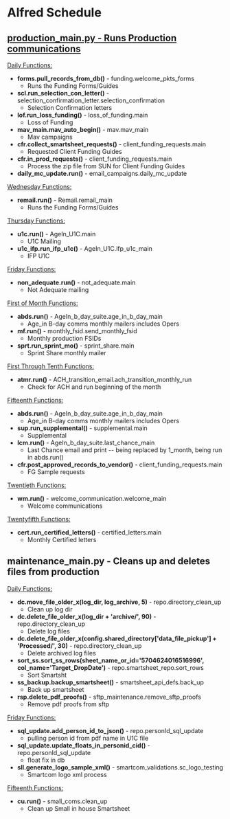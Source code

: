 # Alfred Schedule

## <u> __production_main.py__ - Runs Production communications </u>

<ins>Daily Functions:</ins>
* __forms.pull_records_from_db()__ - funding.welcome_pkts_forms
  * Runs the Funding Forms/Guides
* __scl.run_selection_con_letter()__ - selection_confirmation_letter.selection_confirmation
  * Selection Confirmation letters
* __lof.run_loss_funding()__ - loss_of_funding.main
  * Loss of Funding
* __mav_main.mav_auto_begin()__ - mav.mav_main
  * Mav campaigns
* __cfr.collect_smartsheet_requests()__ - client_funding_requests.main
  * Requested Client Funding Guides
* __cfr.in_prod_requests()__ - client_funding_requests.main 
  * Process the zip file from SUN for Client Funding Guides
* __daily_mc_update.run()__ - email_campaigns.daily_mc_update

<ins>Wednesday Functions:</ins>
* __remail.run()__ - Remail.remail_main
   * Runs the Funding Forms/Guides
 
<ins>Thursday Functions:</ins>
* __u1c.run()__ - AgeIn_U1C.main
   * U1C Mailing
* __u1c_ifp.run_ifp_u1c()__ - AgeIn_U1C.ifp_u1c_main
   * IFP U1C

<ins>Friday Functions:</ins>
* __non_adequate.run()__ - not_adequate.main
   * Not Adequate mailing

<ins>First of Month Functions:</ins>
* __abds.run()__ - AgeIn_b_day_suite.age_in_b_day_main
   * Age_in B-day comms monthly mailers includes Opers
* __mf.run()__ - monthly_fsid.send_monthly_fsid
   * Monthly production FSIDs
* __sprt.run_sprint_mo()__ - sprint_share.main
   * Sprint Share monthly mailer

<ins>First Through Tenth Functions:</ins>
* __atmr.run()__ - ACH_transition_email.ach_transition_monthly_run
   * Check for ACH and run beginning of the month

<ins>Fifteenth Functions:</ins>
* __abds.run()__ - AgeIn_b_day_suite.age_in_b_day_main
   * Age_in B-day comms monthly mailers includes Opers
* __sup.run_supplemental()__ - supplemental.main 
   * Supplemental
* __lcm.run()__ - AgeIn_b_day_suite.last_chance_main
   * Last Chance email and print -- being replaced by 1_month, being run in abds.run()
* __cfr.post_approved_records_to_vendor()__ - client_funding_requests.main
   * FG Sample requests

<ins>Twentieth Functions:</ins>
* __wm.run()__ - welcome_communication.welcome_main
   * Welcome communications

<ins>Twentyfifth Functions:</ins>
* __cert.run_certified_letters()__ - certified_letters.main
   * Monthly Certified letters

## __maintenance_main.py__ - Cleans up and deletes files from production

<ins>Daily Functions:</ins>
* __dc.move_file_older_x(log_dir, log_archive, 5)__ - repo.directory_clean_up
  * Clean up log dir
* __dc.delete_file_older_x(log_dir + 'archive/', 90)__ - repo.directory_clean_up
  * Delete log files
* __dc.delete_file_older_x(config.shared_directory['data_file_pickup'] + 'Processed/', 30)__ - repo.directory_clean_up
  * Delete archived log files
* __sort_ss.sort_ss_rows(sheet_name_or_id='5704624016516996', col_name='Target_DropDate')__ - repo.smartsheet_repo.sort_rows
  * Sort Smartsht
* __ss_backup.backup_smartsheet()__ - smartsheet_api_defs.back_up
  * Back up smartsheet
* __rsp.delete_pdf_proofs()__ - sftp_maintenance.remove_sftp_proofs 
  * Remove pdf proofs from sftp

<ins>Friday Functions:</ins>
* __sql_update.add_person_id_to_json()__ - repo.personId_sql_update
   * pulling person id from pdf name in U1C file
* __sql_update.update_floats_in_personid_cid()__ - repo.personId_sql_update
   * float fix in db
* __sll.generate_logo_sample_xml()__ - smartcom_validations.sc_logo_testing
   * Smartcom logo xml process

<ins>Fifteenth Functions:</ins>
* __cu.run()__ - small_coms.clean_up
   * Clean up Small in house Smartsheet


